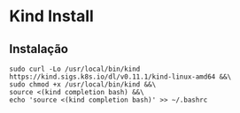 # Kind Install

## Instalação

    sudo curl -Lo /usr/local/bin/kind https://kind.sigs.k8s.io/dl/v0.11.1/kind-linux-amd64 &&\
    sudo chmod +x /usr/local/bin/kind &&\
    source <(kind completion bash) &&\
    echo 'source <(kind completion bash)' >> ~/.bashrc
